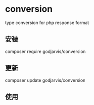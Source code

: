 # conversion
type conversion for php response format

## **安装**

composer require godjarvis/conversion

## **更新**

composer update godjarvis/conversion

## **使用**
